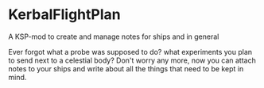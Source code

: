 # KerbalFlightPlan
A KSP-mod to create and manage notes for ships and in general

Ever forgot what a probe was supposed to do? what experiments you plan to send next to a celestial body?
Don't worry any more, now you can attach notes to your ships and write about all the things that need to be kept in mind.
